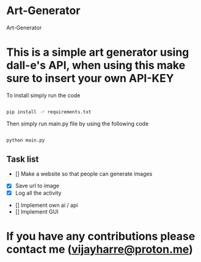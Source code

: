 # Art-Generator
Art-Generator

# This is a simple art generator using dall-e's API, when using this make sure to insert your own API-KEY

To install simply run the code

```bash 

pip install -r requirements.txt 

```

Then simply run main.py file by using the following code

```bash 

python main.py 

```

## Task list

- [] Make a website so that people can generate images
- [x] Save url to image
- [x] Log all the activity
- [] Implement own ai / api
- [] Implement GUI

# If you have any contributions please contact me __(vijayharre@proton.me)__
